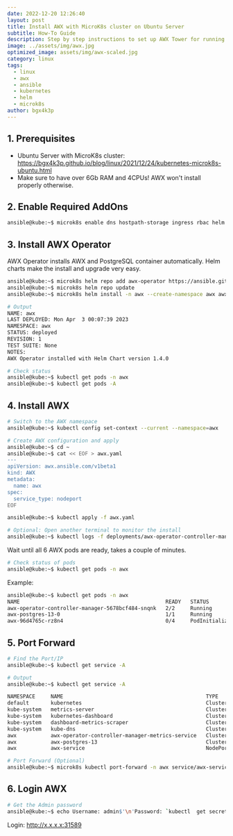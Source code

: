 ```yaml
---
date: 2022-12-20 12:26:40
layout: post
title: Install AWX with MicroK8s cluster on Ubuntu Server
subtitle: How-To Guide
description: Step by step instructions to set up AWX Tower for running automated Ansible playbooks and server administration.
image: ../assets/img/awx.jpg
optimized_image: assets/img/awx-scaled.jpg
category: linux
tags:
  - linux
  - awx
  - ansible
  - kubernetes
  - helm
  - microk8s
author: bgx4k3p
---
```


## 1. Prerequisites

- Ubuntu Server with MicroK8s cluster: <https://bgx4k3p.github.io/blog/linux/2021/12/24/kubernetes-microk8s-ubuntu.html>
- Make sure to have over 6Gb RAM and 4CPUs! AWX won't install properly otherwise.

## 2. Enable Required AddOns

```bash
ansible@kube:~$ microk8s enable dns hostpath-storage ingress rbac helm
```

## 3. Install AWX Operator

AWX Operator installs AWX and PostgreSQL container automatically. Helm charts make the install and upgrade very easy.

```bash
ansible@kube:~$ microk8s helm repo add awx-operator https://ansible.github.io/awx-operator/
ansible@kube:~$ microk8s helm repo update
ansible@kube:~$ microk8s helm install -n awx --create-namespace awx awx-operator/awx-operator

# Output
NAME: awx
LAST DEPLOYED: Mon Apr  3 00:07:39 2023
NAMESPACE: awx
STATUS: deployed
REVISION: 1
TEST SUITE: None
NOTES:
AWX Operator installed with Helm Chart version 1.4.0

# Check status
ansible@kube:~$ kubectl get pods -n awx
ansible@kube:~$ kubectl get pods -A
```

## 4. Install AWX

```bash
# Switch to the AWX namespace
ansible@kube:~$ kubectl config set-context --current --namespace=awx

# Create AWX configuration and apply
ansible@kube:~$ cd ~
ansible@kube:~$ cat << EOF > awx.yaml
---
apiVersion: awx.ansible.com/v1beta1
kind: AWX
metadata:
  name: awx
spec:
  service_type: nodeport
EOF

ansible@kube:~$ kubectl apply -f awx.yaml

# Optional: Open another terminal to monitor the install
ansible@kube:~$ kubectl logs -f deployments/awx-operator-controller-manager -c awx-manager

```

Wait until all 6 AWX pods are ready, takes a couple of minutes.

```bash
# Check status of pods
ansible@kube:~$ kubectl get pods -n awx
```

Example:

```bash
ansible@kube:~$ kubectl get pods -n awx
NAME                                               READY   STATUS            RESTARTS   AGE
awx-operator-controller-manager-5678bcf484-snqnk   2/2     Running           0          4m10s
awx-postgres-13-0                                  1/1     Running           0          107s
awx-96d4765c-rz8n4                                 0/4     PodInitializing   0          62s
```

## 5. Port Forward

```bash
# Find the Port/IP
ansible@kube:~$ kubectl get service -A

# Output
ansible@kube:~$ kubectl get service -A

NAMESPACE     NAME                                              TYPE        CLUSTER-IP       EXTERNAL-IP   PORT(S)                  AGE
default       kubernetes                                        ClusterIP   10.152.183.1     <none>        443/TCP                  9m58s
kube-system   metrics-server                                    ClusterIP   10.152.183.66    <none>        443/TCP                  7m56s
kube-system   kubernetes-dashboard                              ClusterIP   10.152.183.76    <none>        443/TCP                  7m52s
kube-system   dashboard-metrics-scraper                         ClusterIP   10.152.183.207   <none>        8000/TCP                 7m52s
kube-system   kube-dns                                          ClusterIP   10.152.183.10    <none>        53/UDP,53/TCP,9153/TCP   7m23s
awx           awx-operator-controller-manager-metrics-service   ClusterIP   10.152.183.21    <none>        8443/TCP                 6m26s
awx           awx-postgres-13                                   ClusterIP   None             <none>        5432/TCP                 3m24s
awx           awx-service                                       NodePort    10.152.183.67    <none>        80:31589/TCP             2m42s

# Port Forward (Optional)
ansible@kube:~$ microk8s kubectl port-forward -n awx service/awx-service 31589:80 --address 0.0.0.0 &> /dev/null &

```

## 6. Login AWX

```bash
# Get the Admin password
ansible@kube:~$ echo Username: admin$'\n'Password: `kubectl  get secret awx-admin-password -o jsonpath='{.data.password}' | base64 --decode`
```

Login: <http://x.x.x.x:31589>

